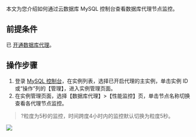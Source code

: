 
本文为您介绍如何通过云数据库 MySQL 控制台查看数据库代理节点监控。

## 前提条件
已 [开通数据库代理](https://intl.cloud.tencent.com/document/product/236/41087)。

## 操作步骤
1. 登录 [MySQL 控制台](https://console.cloud.tencent.com/cdb)，在实例列表，选择已开启代理的主实例，单击实例 ID 或“操作”列的【管理】，进入实例管理页面。
2. 在实例管理页面，选择【数据库代理】>【性能监控】页，单击节点名称切换查看各代理节点监控。
>?粒度为5秒的监控，时间跨度4小时内的监控默认切换为粒度5秒。
>
![](https://main.qcloudimg.com/raw/ac3af6333f7794ed75ef13d26fcc23ed.png)

